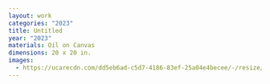 ```yaml
---
layout: work
categories: "2023"
title: Untitled
year: "2023"
materials: Oil on Canvas
dimensions: 20 x 20 in.
images:
  - https://ucarecdn.com/dd5eb6ad-c5d7-4186-83ef-25a04e4becee/-/resize/2400/-/quality/lightest/-/format/auto/
---
```

